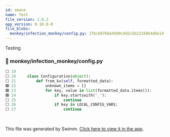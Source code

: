 ```yaml
---
id: smase
name: Test
file_version: 1.0.2
app_version: 0.10.0-0
file_blobs:
  monkey/infection_monkey/config.py: 1fbcb876bb4589c9d2cbb22168b4d8e14f7177cc
---
```


Testing
<!-- NOTE-swimm-snippet: the lines below link your snippet to Swimm -->
### 📄 monkey/infection_monkey/config.py
```python
⬜ 19     
⬜ 20     class Configuration(object):
⬜ 21         def from_kv(self, formatted_data):
🟩 22             unknown_items = []
🟩 23             for key, value in list(formatted_data.items()):
🟩 24                 if key.startswith('_'):
⬜ 25                     continue
⬜ 26                 if key in LOCAL_CONFIG_VARS:
⬜ 27                     continue
```

<br/>

This file was generated by Swimm. [Click here to view it in the app](https://app.swimm.io/repos/Z2l0aHViJTNBJTNBYmFja2VuZC1zd2ltbSUzQSUzQXJpY2FyZG9sb3Blemc=/docs/smase).